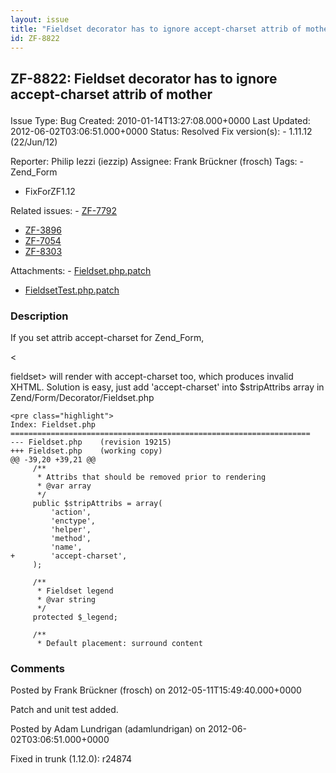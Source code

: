 ```yaml
---
layout: issue
title: "Fieldset decorator has to ignore accept-charset attrib of mother &lt;form&gt;"
id: ZF-8822
---
```


ZF-8822: Fieldset decorator has to ignore accept-charset attrib of mother <form>
--------------------------------------------------------------------------------

 Issue Type: Bug Created: 2010-01-14T13:27:08.000+0000 Last Updated: 2012-06-02T03:06:51.000+0000 Status: Resolved Fix version(s): - 1.11.12 (22/Jun/12)
 
 Reporter:  Philip Iezzi (iezzip)  Assignee:  Frank Brückner (frosch)  Tags: - Zend\_Form
- FixForZF1.12
 
 Related issues: - [ZF-7792](/issues/browse/ZF-7792)
- [ZF-3896](/issues/browse/ZF-3896)
- [ZF-7054](/issues/browse/ZF-7054)
- [ZF-8303](/issues/browse/ZF-8303)
 
 Attachments: - [Fieldset.php.patch](/issues/secure/attachment/15091/Fieldset.php.patch)
- [FieldsetTest.php.patch](/issues/secure/attachment/15092/FieldsetTest.php.patch)
 
### Description

If you set attrib accept-charset for Zend\_Form,

<

fieldset> will render with accept-charset too, which produces invalid XHTML. Solution is easy, just add 'accept-charset' into $stripAttribs array in Zend/Form/Decorator/Fieldset.php

 
    <pre class="highlight">
    Index: Fieldset.php
    ===================================================================
    --- Fieldset.php    (revision 19215)
    +++ Fieldset.php    (working copy)
    @@ -39,20 +39,21 @@
         /**
          * Attribs that should be removed prior to rendering
          * @var array
          */
         public $stripAttribs = array(
             'action',
             'enctype',
             'helper',
             'method',
             'name',
    +        'accept-charset',
         );
     
         /**
          * Fieldset legend
          * @var string
          */
         protected $_legend;
     
         /**
          * Default placement: surround content


 

 

### Comments

Posted by Frank Brückner (frosch) on 2012-05-11T15:49:40.000+0000

Patch and unit test added.

 

 

Posted by Adam Lundrigan (adamlundrigan) on 2012-06-02T03:06:51.000+0000

Fixed in trunk (1.12.0): r24874

 

 